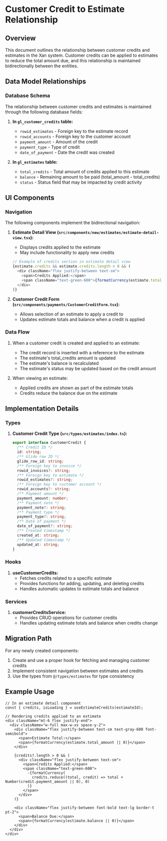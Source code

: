 # Customer Credit to Estimate Relationship

## Overview

This document outlines the relationship between customer credits and estimates in the Xan system. Customer credits can be applied to estimates to reduce the total amount due, and this relationship is maintained bidirectionally between the entities.

## Data Model Relationships

### Database Schema

The relationship between customer credits and estimates is maintained through the following database fields:

1. **In `gl_customer_credits` table:**
   - `rowid_estimates` - Foreign key to the estimate record
   - `rowid_accounts` - Foreign key to the customer account
   - `payment_amount` - Amount of the credit
   - `payment_type` - Type of credit
   - `date_of_payment` - Date the credit was created

2. **In `gl_estimates` table:**
   - `total_credits` - Total amount of credits applied to this estimate
   - `balance` - Remaining amount to be paid (total_amount - total_credits)
   - `status` - Status field that may be impacted by credit activity

## UI Components

### Navigation

The following components implement the bidirectional navigation:

1. **Estimate Detail View (`src/components/new/estimates/estimate-detail-view.tsx`):**
   - Displays credits applied to the estimate
   - May include functionality to apply new credits

   ```typescript
   // Example of credits section in estimate detail view
   {estimate.credits && estimate.credits.length > 0 && (
     <div className="flex justify-between text-sm">
       <span>Credits Applied:</span>
       <span className="text-green-600">{formatCurrency(estimate.total_credits || 0)}</span>
     </div>
   )}
   ```

2. **Customer Credit Form (`src/components/payments/CustomerCreditForm.tsx`):**
   - Allows selection of an estimate to apply a credit to
   - Updates estimate totals and balance when a credit is applied

### Data Flow

1. When a customer credit is created and applied to an estimate:
   - The credit record is inserted with a reference to the estimate
   - The estimate's total_credits amount is updated
   - The estimate's balance is recalculated
   - The estimate's status may be updated based on the credit amount

2. When viewing an estimate:
   - Applied credits are shown as part of the estimate totals
   - Credits reduce the balance due on the estimate

## Implementation Details

### Types

1. **Customer Credit Type (`src/types/estimates/index.ts`):**
   ```typescript
   export interface CustomerCredit {
     /** Credit ID */
     id: string;
     /** Glide row ID */
     glide_row_id: string;
     /** Foreign key to invoice */
     rowid_invoices?: string;
     /** Foreign key to estimate */
     rowid_estimates?: string;
     /** Foreign key to customer account */
     rowid_accounts?: string;
     /** Payment amount */
     payment_amount: number;
     /** Payment note */
     payment_note?: string;
     /** Payment type */
     payment_type?: string;
     /** Date of payment */
     date_of_payment?: string;
     /** Created timestamp */
     created_at: string;
     /** Updated timestamp */
     updated_at: string;
   }
   ```

### Hooks

1. **useCustomerCredits:**
   - Fetches credits related to a specific estimate
   - Provides functions for adding, updating, and deleting credits
   - Handles automatic updates to estimate totals and balance

### Services

1. **customerCreditsService:**
   - Provides CRUD operations for customer credits
   - Handles updating estimate totals and balance when credits change

## Migration Path

For any newly created components:

1. Create and use a proper hook for fetching and managing customer credits
2. Implement consistent navigation between estimates and credits
3. Use the types from `@/types/estimates` for type consistency

## Example Usage

```tsx
// In an estimate detail component
const { credits, isLoading } = useEstimateCredits(estimateId);

// Rendering credits applied to an estimate
<div className="mt-6 flex justify-end">
  <div className="w-full max-w-xs space-y-2">
    <div className="flex justify-between text-sm text-gray-600 font-semibold">
      <span>Estimate Total:</span>
      <span>{formatCurrency(estimate.total_amount || 0)}</span>
    </div>
    
    {credits?.length > 0 && (
      <div className="flex justify-between text-sm">
        <span>Credits Applied:</span>
        <span className="text-green-600">
          -{formatCurrency(
            credits.reduce((total, credit) => total + Number(credit.payment_amount || 0), 0)
          )}
        </span>
      </div>
    )}
    
    <div className="flex justify-between font-bold text-lg border-t pt-2">
      <span>Balance Due:</span>
      <span>{formatCurrency(estimate.balance || 0)}</span>
    </div>
  </div>
</div>
``` 